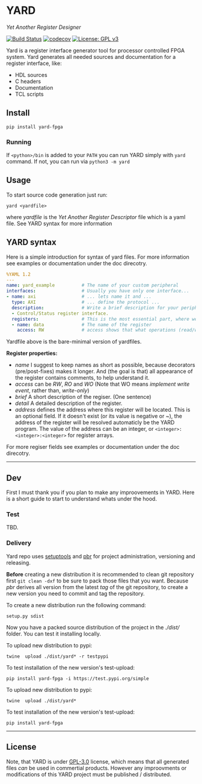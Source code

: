 # **YARD**
*Yet Another Register Designer*

[![Build Status](https://travis-ci.org/raczben/yard.svg?branch=dev)](https://travis-ci.org/raczben/yard)
[![codecov](https://codecov.io/gh/raczben/yard/branch/dev/graph/badge.svg)](https://codecov.io/gh/raczben/yard/)
[![License: GPL v3](https://img.shields.io/badge/License-GPLv3-blue.svg)](https://www.gnu.org/licenses/gpl-3.0)

Yard is a register interface generator tool for processor controlled FPGA system. Yard generates all
needed sources and documentation for a register interface, like:
 - HDL sources
 - C headers
 - Documentation
 - TCL scripts
 
 
## **Install**

`pip install yard-fpga`

### **Running**
If `<python>/bin` is added to your `PATH` you can run YARD simply with `yard` command. If not, you
can run via `python3 -m yard`


## **Usage**
To start source code generation just run:

`yard <yardfile>`

where *yardfile* is the *Yet Another Register Descriptor* file which is a yaml file. See YARD syntax
for more information


## **YARD syntax**
Here is a simple introduction for syntax of yard files. For more information see examples or
documentation under the doc direcotry.

```yaml
%YAML 1.2
---
name: yard_example          # The name of your custom peripheral
interfaces:                 # Usually you have only one interface...
- name: axi                 # ... lets name it and ...
  type: AXI                 # ... define the protocol ...
  description:              # Write a brief description for your peripheral.
  - Control/Status register interface.  
  registers:                # This is the most essential part, where we define the registers.
  - name: data              # The name of the register
    access: RW              # access shows that what operations (read/write) are valid on this regiter.
```

Yardfile above is the bare-minimal version of yardfiles.

**Register properties:**
 - *name* I suggest to keep names as short as possible, because decorators (pre/post-fixes) makes it longer.
   And (the goal is that) all appearance of the register contains comments, to help understand it.
 - *access* can be *RW*, *RO* and *WO* (Note that WO means *implement write event*, rather than, *write-only*)
 - *brief* A short description of the regiser. (One sentence)
 - *detail* A detailed description of the register.
 - *address* defines the address where this register will be located. This is an optional field. If
    it doesn't exist (or its value is negative or ~), the address of the register will be resolved
    automaticly be the YARD program. The value of the address can be an integer, or
    `<integer>:<integer>:<integer>` for register arrays.
    
For more regiser fields see examples or documentation under the doc direcotry.


---
## **Dev**
First I must thank you if you plan to make any improovements in YARD. Here is a short guide to start
to understand whats under the hood.

### **Test**
TBD.

### **Delivery**

Yard repo uses [setuptools][2] and [pbr][3] for project administration, versioning and releasing.

**Before** creating a new distribution it is recommended to clean git repository first `git clean -dxf`
to be sure to pack those files that you want. Because *pbr* derives all version from the latest *tag*
of the git repository, to create a new version you need to commit and tag the repository.

To create a new distribution run the following command:

`setup.py sdist`

Now you have a packed source distribution of the project in the *./dist/* folder. You can test it
installing locally.

To upload new distribution to pypi:

`twine  upload ./dist/yard* -r testpypi`

To test installation of the new version's test-upload:

`pip install yard-fpga -i https://test.pypi.org/simple`

To upload new distribution to pypi:

`twine  upload ./dist/yard*`

To test installation of the new version's test-upload:

`pip install yard-fpga`

---
## **License**
Note, that YARD is under [GPL-3.0][1] license, which means that all generated files *can* be used in
commertial products. However any improovments or modifications of this YARD project must be
published / distributed.

[2]: https://pypi.org/project/setuptools/
[3]: https://pypi.org/project/pbr/
[1]: https://github.com/raczben/yard/blob/master/LICENSE



